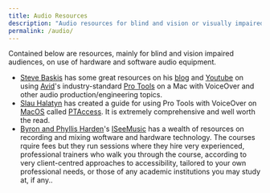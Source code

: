 ```yaml
---
title: Audio Resources
description: "Audio resources for blind and vision or visually impaired audiences"
permalink: /audio/
---
```


Contained below are resources, mainly for blind and vision impaired audiences, on use of hardware and software audio equipment.

* [Steve Baskis](https://www.linkedin.com/in/stevebaskis/) has some great resources on his [blog](https://www.stevebaskis.com/b360-access/) and [Youtube](https://www.youtube.com/baskis360) on using [Avid](https://www.avid.com/about-avid)'s industry-standard [Pro Tools](https://www.avid.com/pro-tools) on a Mac with VoiceOver and other audio production/engineering topics.
* [Slau Halatyn](https://www.linkedin.com/in/slau-halatyn-2b623944/) has created a guide for using Pro Tools with VoiceOver on [MacOS](https://www.britannica.com/technology/macOS) called [PTAccess](https://ptaccess.github.io). It is extremely comprehensive and well worth the read.
* [Byron and Phyllis Harden](https://www.linkedin.com/in/iseemusicllc/)'s [ISeeMusic](https://iseemusic.com/about/about-us/) has a wealth of resources on recording and mixing woftware and hardware technology. The courses rquire fees but they run sessions where they hire very experienced, professional trainers who walk you through the course, according to very client-centred approaches to accessibility, tailored to your own professional needs, or those of any academic institutions you may study at, if any..
